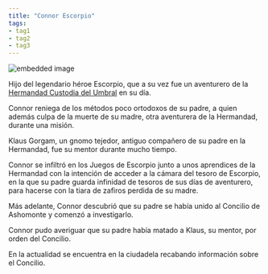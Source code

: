 ```yaml
---
title: "Connor Escorpio" 
tags: 
- tag1 
- tag2
- tag3
---
```



![embedded image](https://assets.legendkeeper.com/229fa29b-68aa-4e89-a6f8-92d2b11ac5a0.png "Attachment")

Hijo del legendario héroe Escorpio, que a su vez fue un aventurero de la [Hermandad Custodia del Umbral](https://www.legendkeeper.com/app/ckvil5g57t6310808rct5ktxd/ckw9rh8iy001z036c9lsfyugo/) en su día.

Connor reniega de los métodos poco ortodoxos de su padre, a quien además culpa de la muerte de su madre, otra aventurera de la Hermandad, durante una misión.

Klaus Gorgam, un gnomo tejedor, antiguo compañero de su padre en la Hermandad, fue su mentor durante mucho tiempo.

Connor se infiltró en los Juegos de Escorpio junto a unos aprendices de la Hermandad con la intención de acceder a la cámara del tesoro de Escorpio, en la que su padre guarda infinidad de tesoros de sus días de aventurero, para hacerse con la tiara de zafiros perdida de su madre.

Más adelante, Connor descubrió que su padre se había unido al Concilio de Ashomonte y comenzó a investigarlo.

Connor pudo averiguar que su padre había matado a Klaus, su mentor, por orden del Concilio.

En la actualidad se encuentra en la ciudadela recabando información sobre el Concilio.